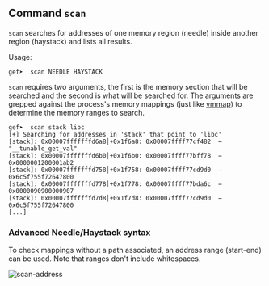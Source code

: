 ## Command `scan`

`scan` searches for addresses of one memory region (needle) inside another region (haystack) and
lists all results.

Usage:

```text
gef➤  scan NEEDLE HAYSTACK
```

`scan` requires two arguments, the first is the memory section that will be searched and the second
is what will be searched for. The arguments are grepped against the process's memory mappings (just
like [vmmap](./vmmap.md)) to determine the memory ranges to search.

```text
gef➤  scan stack libc
[+] Searching for addresses in 'stack' that point to 'libc'
[stack]: 0x00007fffffffd6a8│+0x1f6a8: 0x00007ffff77cf482  →  "__tunable_get_val"
[stack]: 0x00007fffffffd6b0│+0x1f6b0: 0x00007ffff77bff78  →  0x0000001200001ab2
[stack]: 0x00007fffffffd758│+0x1f758: 0x00007ffff77cd9d0  →  0x6c5f755f72647800
[stack]: 0x00007fffffffd778│+0x1f778: 0x00007ffff77bda6c  →  0x0000090900000907
[stack]: 0x00007fffffffd7d8│+0x1f7d8: 0x00007ffff77cd9d0  →  0x6c5f755f72647800
[...]
```

### Advanced Needle/Haystack syntax

To check mappings without a path associated, an address range (start-end) can be used. Note that
ranges don't include whitespaces.

![scan-address](https://i.imgur.com/ExJC2p7.png)

